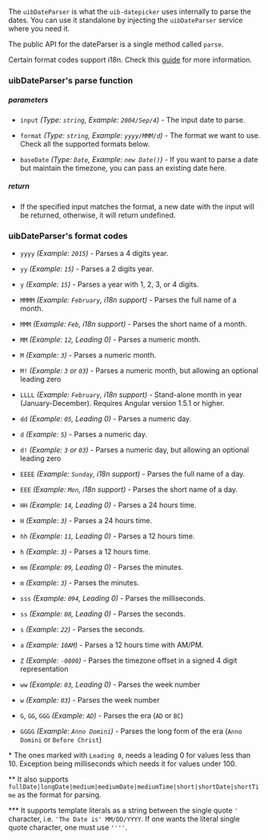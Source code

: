 The `uibDateParser` is what the `uib-datepicker` uses internally to parse the dates. You can use it standalone by injecting the `uibDateParser` service where you need it.

The public API for the dateParser is a single method called `parse`.

Certain format codes support i18n. Check this [guide](https://docs.angularjs.org/guide/i18n) for more information.

### uibDateParser's parse function

##### parameters

* `input`
  _(Type: `string`, Example: `2004/Sep/4`)_ -
  The input date to parse.

* `format`
  _(Type: `string`, Example: `yyyy/MMM/d`)_ -
  The format we want to use. Check all the supported formats below.

* `baseDate`
  _(Type: `Date`, Example: `new Date()`)_ -
  If you want to parse a date but maintain the timezone, you can pass an existing date here.

##### return

* If the specified input matches the format, a new date with the input will be returned, otherwise, it will return undefined.

### uibDateParser's format codes

* `yyyy`
  _(Example: `2015`)_ -
  Parses a 4 digits year.

* `yy`
  _(Example: `15`)_ -
  Parses a 2 digits year.

* `y`
  _(Example: `15`)_ -
  Parses a year with 1, 2, 3, or 4 digits.

* `MMMM`
  _(Example: `February`, i18n support)_ -
  Parses the full name of a month.

* `MMM`
  _(Example: `Feb`, i18n support)_ -
  Parses the short name of a month.

* `MM`
  _(Example: `12`, Leading 0)_ -
  Parses a numeric month.

* `M`
  _(Example: `3`)_ -
  Parses a numeric month.

* `M!`
  _(Example: `3` or `03`)_ -
  Parses a numeric month, but allowing an optional leading zero

* `LLLL`
  _(Example: `February`, i18n support)_ - Stand-alone month in year (January-December). Requires Angular version 1.5.1 or higher.

* `dd`
  _(Example: `05`, Leading 0)_ -
  Parses a numeric day.

* `d`
  _(Example: `5`)_ -
  Parses a numeric day.

* `d!`
  _(Example: `3` or `03`)_ -
  Parses a numeric day, but allowing an optional leading zero

* `EEEE`
  _(Example: `Sunday`, i18n support)_ -
  Parses the full name of a day.

* `EEE`
  _(Example: `Mon`, i18n support)_ -
  Parses the short name of a day.

* `HH`
  _(Example: `14`, Leading 0)_ -
  Parses a 24 hours time.

* `H`
  _(Example: `3`)_ -
  Parses a 24 hours time.

* `hh`
  _(Example: `11`, Leading 0)_ -
  Parses a 12 hours time.

* `h`
  _(Example: `3`)_ -
  Parses a 12 hours time.

* `mm`
  _(Example: `09`, Leading 0)_ -
  Parses the minutes.

* `m`
  _(Example: `3`)_ -
  Parses the minutes.

* `sss`
  _(Example: `094`, Leading 0)_ -
  Parses the milliseconds.

* `ss`
  _(Example: `08`, Leading 0)_ -
  Parses the seconds.

* `s`
  _(Example: `22`)_ -
  Parses the seconds.

* `a`
  _(Example: `10AM`)_ -
  Parses a 12 hours time with AM/PM.

* `Z`
  _(Example: `-0800`)_ -
  Parses the timezone offset in a signed 4 digit representation

* `ww`
  _(Example: `03`, Leading 0)_ -
  Parses the week number

* `w`
  _(Example: `03`)_ -
  Parses the week number

* `G`, `GG`, `GGG`
  _(Example: `AD`)_ -
  Parses the era (`AD` or `BC`)
* `GGGG`
  _(Example: `Anno Domini`)_ -
  Parses the long form of the era (`Anno Domini` or `Before Christ`)

\* The ones marked with `Leading 0`, needs a leading 0 for values less than 10. Exception being milliseconds which needs it for values under 100.

\** It also supports `fullDate|longDate|medium|mediumDate|mediumTime|short|shortDate|shortTime` as the format for parsing.

\*** It supports template literals as a string between the single quote `'` character, i.e. `'The Date is' MM/DD/YYYY`. If one wants the literal single quote character, one must use `''''`.
